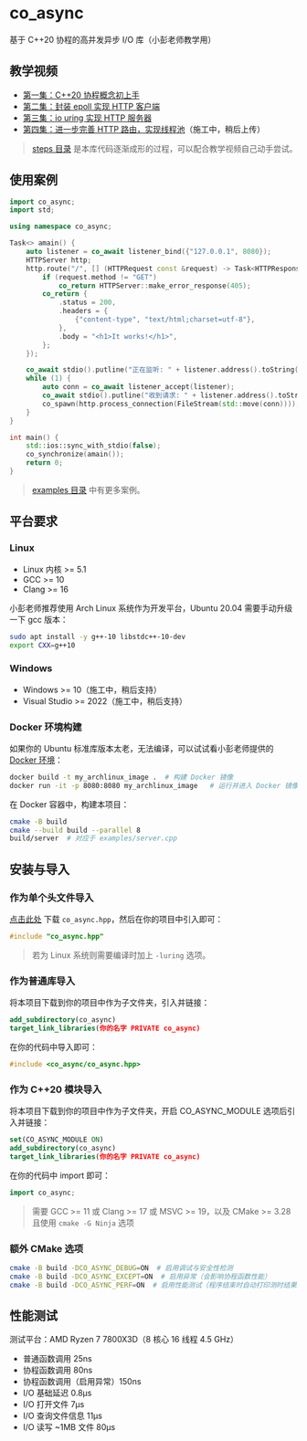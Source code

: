 # co_async

基于 C++20 协程的高并发异步 I/O 库（小彭老师教学用）

## 教学视频

- [第一集：C++20 协程概念初上手](https://www.bilibili.com/video/BV1Yz421Z7rZ)
- [第二集：封装 epoll 实现 HTTP 客户端](https://www.bilibili.com/video/BV18t421G7fD)
- [第三集：io uring 实现 HTTP 服务器](https://www.bilibili.com/video/BV1yD421H7KY)
- [第四集：进一步完善 HTTP 路由，实现线程池](https://space.bilibili.com/263032155)（施工中，稍后上传）

> [steps 目录](steps) 是本库代码逐渐成形的过程，可以配合教学视频自己动手尝试。

## 使用案例

```cpp
import co_async;
import std;

using namespace co_async;

Task<> amain() {
    auto listener = co_await listener_bind({"127.0.0.1", 8080});
    HTTPServer http;
    http.route("/", [] (HTTPRequest const &request) -> Task<HTTPResponse> {
        if (request.method != "GET")
            co_return HTTPServer::make_error_response(405);
        co_return {
            .status = 200,
            .headers = {
                {"content-type", "text/html;charset=utf-8"},
            },
            .body = "<h1>It works!</h1>",
        };
    });

    co_await stdio().putline("正在监听: " + listener.address().toString());
    while (1) {
        auto conn = co_await listener_accept(listener);
        co_await stdio().putline("收到请求: " + listener.address().toString());
        co_spawn(http.process_connection(FileStream(std::move(conn))));
    }
}

int main() {
    std::ios::sync_with_stdio(false);
    co_synchronize(amain());
    return 0;
}
```

> [examples 目录](examples) 中有更多案例。

## 平台要求

### Linux

- Linux 内核 >= 5.1
- GCC >= 10
- Clang >= 16

小彭老师推荐使用 Arch Linux 系统作为开发平台，Ubuntu 20.04 需要手动升级一下 gcc 版本：

```bash
sudo apt install -y g++-10 libstdc++-10-dev
export CXX=g++10
```

### Windows

- Windows >= 10（施工中，稍后支持）
- Visual Studio >= 2022（施工中，稍后支持）

### Docker 环境构建

如果你的 Ubuntu 标准库版本太老，无法编译，可以试试看小彭老师提供的 [Docker 环境](Dockerfile)：

```bash
docker build -t my_archlinux_image .  # 构建 Docker 镜像
docker run -it -p 8080:8080 my_archlinux_image   # 运行并进入 Docker 镜像，映射端口 8080 到本机
```

在 Docker 容器中，构建本项目：

```bash
cmake -B build
cmake --build build --parallel 8
build/server  # 对应于 examples/server.cpp
```

## 安装与导入

### 作为单个头文件导入

[点击此处](scripts/co_async.hpp) 下载 `co_async.hpp`，然后在你的项目中引入即可：

```cpp
#include "co_async.hpp"
```

> 若为 Linux 系统则需要编译时加上 `-luring` 选项。

### 作为普通库导入

将本项目下载到你的项目中作为子文件夹，引入并链接：

```cmake
add_subdirectory(co_async)
target_link_libraries(你的名字 PRIVATE co_async)
```

在你的代码中导入即可：

```cpp
#include <co_async/co_async.hpp>
```

### 作为 C++20 模块导入

将本项目下载到你的项目中作为子文件夹，开启 CO_ASYNC_MODULE 选项后引入并链接：

```cmake
set(CO_ASYNC_MODULE ON)
add_subdirectory(co_async)
target_link_libraries(你的名字 PRIVATE co_async)
```

在你的代码中 import 即可：

```cpp
import co_async;
```

> 需要 GCC >= 11 或 Clang >= 17 或 MSVC >= 19，以及 CMake >= 3.28 且使用 `cmake -G Ninja` 选项

### 额外 CMake 选项

```bash
cmake -B build -DCO_ASYNC_DEBUG=ON  # 启用调试与安全性检测
cmake -B build -DCO_ASYNC_EXCEPT=ON  # 启用异常（会影响协程函数性能）
cmake -B build -DCO_ASYNC_PERF=ON  # 启用性能测试（程序结束时自动打印测时结果）
```

## 性能测试

测试平台：AMD Ryzen 7 7800X3D（8 核心 16 线程 4.5 GHz）

- 普通函数调用 25ns
- 协程函数调用 80ns
- 协程函数调用（启用异常）150ns
- I/O 基础延迟 0.8µs
- I/O 打开文件 7µs
- I/O 查询文件信息 11µs
- I/O 读写 ~1MB 文件 80µs
